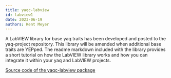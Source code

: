 ```yaml
---
title: yaqc-labview
id: labview1
date: 2023-06-19
authors: Kent Meyer
---
```


A LabVIEW library for base yaq traits has been developed and posted to the yaq-project repository. This library will be amended when additional base traits are YEPped.
The readme markdown included with the library provides a short tutorial on how the LabVIEW library works and how you can integrate it within your yaq and LabVIEW projects.

[Source code of the yaqc-labview package](https://github.com/yaq-project/yaqc-labview)
